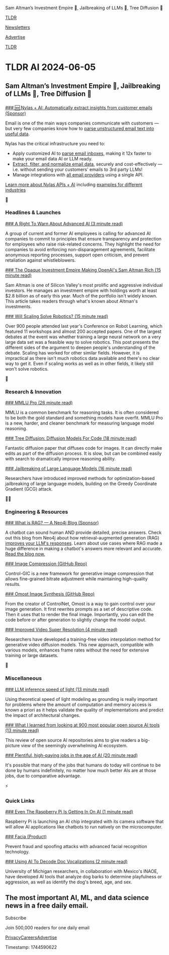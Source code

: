 Sam Altman’s Investment Empire 🚀, Jailbreaking of LLMs 🔨, Tree Diffusion 🌲

[TLDR](/)

[Newsletters](/newsletters)

[Advertise](https://advertise.tldr.tech/)

[TLDR](/)

# TLDR AI 2024-06-05

## Sam Altman’s Investment Empire 🚀, Jailbreaking of LLMs 🔨, Tree Diffusion 🌲

### 

[### 🆕 Nylas + AI: Automatically extract insights from customer emails (Sponsor)](https://www.nylas.com/solutions/intelligence/?utm_source=tldr&amp;utm_medium=sponsoredemail&amp;utm_campaign=FY24Q2-TLDRAI-1P&amp;utm_content=2024-06-05-issue-intelligencedemo)

Email is one of the main ways companies communicate with customers — but very few companies know how to [parse unstructured email text into useful data](https://www.nylas.com/solutions/intelligence/?utm_source=tldr&utm_medium=sponsoredemail&utm_campaign=FY24Q2-TLDRAI-1P&utm_content=2024-06-05-issue-intelligencedemo).

Nylas has the critical infrastructure you need to:

* Apply customized AI to [parse email inboxes](https://www.nylas.com/solutions/intelligence/?utm_source=tldr&utm_medium=sponsoredemail&utm_campaign=FY24Q2-TLDRAI-1P&utm_content=2024-06-05-issue-intelligencedemo), making it 12x faster to make your email data AI or LLM ready.
* [Extract, filter, and normalize email data](https://www.nylas.com/solutions/intelligence/?utm_source=tldr&utm_medium=sponsoredemail&utm_campaign=FY24Q2-TLDRAI-1P&utm_content=2024-06-05-issue-intelligencedemo), securely and cost-effectively — i.e. without sending your customers' emails to 3rd party LLMs!
* Manage integrations with [all email providers](https://www.nylas.com/solutions/intelligence/?utm_source=tldr&utm_medium=sponsoredemail&utm_campaign=FY24Q2-TLDRAI-1P&utm_content=2024-06-05-issue-intelligencedemo) using a single API.

[Learn more about Nylas APIs + AI](https://www.nylas.com/solutions/intelligence/?utm_source=tldr&utm_medium=sponsoredemail&utm_campaign=FY24Q2-TLDRAI-1P&utm_content=2024-06-05-issue-intelligencedemo) including [examples for different industries](https://www.nylas.com/solutions/intelligence/?utm_source=tldr&utm_medium=sponsoredemail&utm_campaign=FY24Q2-TLDRAI-1P&utm_content=2024-06-05-issue-intelligencedemo)

🚀

### Headlines & Launches

[### A Right To Warn About Advanced AI (3 minute read)](https://righttowarn.ai/?utm_source=tldrai)

A group of current and former AI employees is calling for advanced AI companies to commit to principles that ensure transparency and protection for employees who raise risk-related concerns. They highlight the need for companies to avoid enforcing non-disparagement agreements, facilitate anonymous reporting processes, support open criticism, and prevent retaliation against whistleblowers.

[### The Opaque Investment Empire Making OpenAI's Sam Altman Rich (15 minute read)](https://wallstreetsights.com/business/openais-sam-altman-get-rich/4975/?utm_source=tldrai)

Sam Altman is one of Silicon Valley's most prolific and aggressive individual investors. He manages an investment empire with holdings worth at least $2.8 billion as of early this year. Much of the portfolio isn't widely known. This article takes readers through what's known about Altman's investments.

[### Will Scaling Solve Robotics? (15 minute read)](https://spectrum.ieee.org/solve-robotics?utm_source=tldrai)

Over 900 people attended last year's Conference on Robot Learning, which featured 11 workshops and almost 200 accepted papers. One of the largest debates at the event was whether training a large neural network on a very large data set was a feasible way to solve robotics. This post presents the different sides of the argument to deepen people's understanding of the debate. Scaling has worked for other similar fields. However, it is impractical as there isn't much robotics data available and there's no clear way to get it. Even if scaling works as well as in other fields, it likely still won't solve robotics.

🧠

### Research & Innovation

[### MMLU Pro (26 minute read)](https://arxiv.org/abs/2406.01574?utm_source=tldrai)

MMLU is a common benchmark for reasoning tasks. It is often considered to be both the gold standard and something models have overfit. MMLU Pro is a new, harder, and cleaner benchmark for measuring language model reasoning.

[### Tree Diffusion: Diffusion Models For Code (18 minute read)](https://tree-diffusion.github.io/?utm_source=tldrai)

Fantastic diffusion paper that diffuses code for images. It can directly make edits as part of the diffusion process. It is slow, but can be combined easily with search to dramatically improve reasoning ability.

[### Jailbreaking of Large Language Models (16 minute read)](https://arxiv.org/abs/2405.21018v1?utm_source=tldrai)

Researchers have introduced improved methods for optimization-based jailbreaking of large language models, building on the Greedy Coordinate Gradient (GCG) attack.

👨‍💻

### Engineering & Resources

[### What is RAG? — A Neo4j Blog (Sponsor)](https://neo4j.com/blog/what-is-rag/?&amp;utm_campaign=UCGenAI&amp;utm_content=AMS-SrDev-ToFuDev-UCGenAI-Newsletter-None-GenAI1-GenAI-NonABM&amp;utm_medium=PaidNewsletter&amp;utm_source=TLDR&amp;utm_justglobal=)

A chatbot can sound human AND provide detailed, precise answers. Check out this blog from Neo4j about how retrieval-augmented generation (RAG) [improves your LLM's responses](https://neo4j.com/blog/what-is-rag/?&utm_campaign=UCGenAI&utm_content=AMS-SrDev-ToFuDev-UCGenAI-Newsletter-None-GenAI1-GenAI-NonABM&utm_medium=PaidNewsletter&utm_source=TLDR&utm_justglobal=). Learn about use cases where RAG made a huge difference in making a chatbot's answers more relevant and accurate. [Read the blog now.](https://neo4j.com/blog/what-is-rag/?&utm_campaign=UCGenAI&utm_content=AMS-SrDev-ToFuDev-UCGenAI-Newsletter-None-GenAI1-GenAI-NonABM&utm_medium=PaidNewsletter&utm_source=TLDR&utm_justglobal=)

[### Image Compression (GitHub Repo)](https://github.com/lianqi1008/Control-GIC?utm_source=tldrai)

Control-GIC is a new framework for generative image compression that allows fine-grained bitrate adjustment while maintaining high-quality results.

[### Omost Image Synthesis (GitHub Repo)](https://github.com/lllyasviel/Omost?utm_source=tldrai)

From the creator of ControlNet, Omost is a way to gain control over your image generation. It first rewrites prompts as a set of descriptive code. Then it uses that to render the final image. Importantly, you can edit the code before or after generation to slightly change the model output.

[### Improved Video Super Resolution (4 minute read)](https://ssyang2020.github.io/zerosmooth.github.io/?utm_source=tldrai)

Researchers have developed a training-free video interpolation method for generative video diffusion models. This new approach, compatible with various models, enhances frame rates without the need for extensive training or large datasets.

🎁

### Miscellaneous

[### LLM inference speed of light (13 minute read)](https://zeux.io/2024/03/15/llm-inference-sol/?utm_source=tldrai)

Using theoretical speed of light modeling as grounding is really important for problems where the amount of computation and memory access is known a priori as it helps validate the quality of implementations and predict the impact of architectural changes.

[### What I learned from looking at 900 most popular open source AI tools (13 minute read)](https://huyenchip.com/2024/03/14/ai-oss.html?utm_source=tldrai)

This review of open source AI repositories aims to give readers a big-picture view of the seemingly overwhelming AI ecosystem.

[### Plentiful, high-paying jobs in the age of AI (20 minute read)](https://www.noahpinion.blog/p/plentiful-high-paying-jobs-in-the?utm_source=tldrai)

It's possible that many of the jobs that humans do today will continue to be done by humans indefinitely, no matter how much better AIs are at those jobs, due to comparative advantage.

⚡️

### Quick Links

[### Even The Raspberry Pi Is Getting In On AI (1 minute read)](https://www.theverge.com/2024/6/4/24170818/raspberry-pi-ai-chip-hailo-devices?utm_source=tldrai)

Raspberry Pi is launching an AI chip integrated with its camera software that will allow AI applications like chatbots to run natively on the microcomputer.

[### Facia (Product)](https://facia.ai/?utm_source=tldrai)

Prevent fraud and spoofing attacks with advanced facial recognition technology.

[### Using AI To Decode Doc Vocalizations (2 minute read)](https://news.umich.edu/using-ai-to-decode-dog-vocalizations/?utm_source=tldrai)

University of Michigan researchers, in collaboration with Mexico's INAOE, have developed AI tools that analyze dog barks to determine playfulness or aggression, as well as identify the dog's breed, age, and sex.

## The most important AI, ML, and data science news in a free daily email.

Subscribe

Join 500,000 readers for one daily email

[Privacy](/privacy)[Careers](https://jobs.ashbyhq.com/tldr.tech)[Advertise](/ai/advertise)

Timestamp: 1744590622